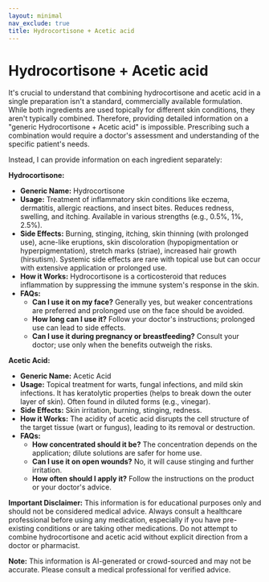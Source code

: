 ```yaml
---
layout: minimal
nav_exclude: true
title: Hydrocortisone + Acetic acid
---
```


# Hydrocortisone + Acetic acid

It's crucial to understand that combining hydrocortisone and acetic acid in a single preparation isn't a standard, commercially available formulation.  While both ingredients are used topically for different skin conditions, they aren't typically combined.  Therefore, providing detailed information on a "generic Hydrocortisone + Acetic acid" is impossible.  Prescribing such a combination would require a doctor's assessment and understanding of the specific patient's needs.

Instead, I can provide information on each ingredient separately:

**Hydrocortisone:**

* **Generic Name:** Hydrocortisone
* **Usage:** Treatment of inflammatory skin conditions like eczema, dermatitis, allergic reactions, and insect bites.  Reduces redness, swelling, and itching. Available in various strengths (e.g., 0.5%, 1%, 2.5%).
* **Side Effects:**  Burning, stinging, itching, skin thinning (with prolonged use), acne-like eruptions, skin discoloration (hypopigmentation or hyperpigmentation), stretch marks (striae), increased hair growth (hirsutism).  Systemic side effects are rare with topical use but can occur with extensive application or prolonged use.
* **How it Works:** Hydrocortisone is a corticosteroid that reduces inflammation by suppressing the immune system's response in the skin.
* **FAQs:**
    * **Can I use it on my face?**  Generally yes, but weaker concentrations are preferred and prolonged use on the face should be avoided.
    * **How long can I use it?** Follow your doctor's instructions; prolonged use can lead to side effects.
    * **Can I use it during pregnancy or breastfeeding?** Consult your doctor; use only when the benefits outweigh the risks.


**Acetic Acid:**

* **Generic Name:** Acetic Acid
* **Usage:** Topical treatment for warts, fungal infections, and mild skin infections. It has keratolytic properties (helps to break down the outer layer of skin). Often found in diluted forms (e.g., vinegar).
* **Side Effects:** Skin irritation, burning, stinging, redness.
* **How it Works:** The acidity of acetic acid disrupts the cell structure of the target tissue (wart or fungus), leading to its removal or destruction.
* **FAQs:**
    * **How concentrated should it be?**  The concentration depends on the application; dilute solutions are safer for home use.
    * **Can I use it on open wounds?** No, it will cause stinging and further irritation.
    * **How often should I apply it?** Follow the instructions on the product or your doctor's advice.


**Important Disclaimer:** This information is for educational purposes only and should not be considered medical advice.  Always consult a healthcare professional before using any medication, especially if you have pre-existing conditions or are taking other medications.  Do not attempt to combine hydrocortisone and acetic acid without explicit direction from a doctor or pharmacist.


**Note:** This information is AI-generated or crowd-sourced and may not be accurate. Please consult a medical professional for verified advice.